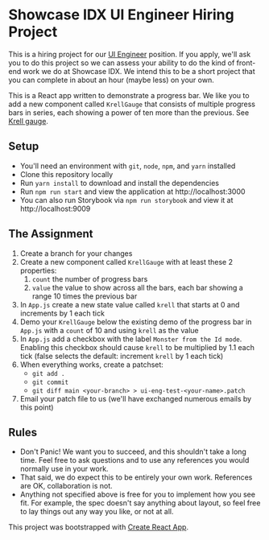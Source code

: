 # Showcase IDX UI Engineer Hiring Project

This is a hiring project for our [UI Engineer](https://jobs.lever.co/showcaseidx/78478505-8661-4dd6-a7cf-c7b510b697f1) position.
If you apply, we'll ask you to do this project so we can assess your ability to do the kind of front-end work we do at Showcase IDX. We intend this to be a short project that you can complete in about an hour (maybe less) on your own.

This is a React app written to demonstrate a progress bar. We like you to add a new component called `KrellGauge`
that consists of multiple progress bars in series, each showing a power of ten more than the previous. See [Krell gauge](https://www.youtube.com/watch?v=fE1aOHRwbuk).

## Setup

- You'll need an environment with `git`, `node`, `npm`, and `yarn` installed
- Clone this repository locally
- Run `yarn install` to download and install the dependencies
- Run `npm run start` and view the application at http://localhost:3000
- You can also run Storybook via `npm run storybook` and view it at http://localhost:9009

## The Assignment

1. Create a branch for your changes
1. Create a new component called `KrellGauge` with at least these 2 properties:
    1. `count` the number of progress bars
    1. `value` the value to show across all the bars, each bar showing a range 10 times the previous bar
1. In `App.js` create a new state value called `krell` that starts at 0 and increments by 1 each tick
1. Demo your `KrellGauge` below the existing demo of the progress bar in `App.js` with a `count` of 10 and using `krell` as the value
1. In `App.js` add a checkbox with the label `Monster from the Id mode`. Enabling this checkbox should cause `krell` to be multiplied by 1.1 each tick (false selects the default: increment `krell` by 1 each tick)
1. When everything works, create a patchset:
    * `git add .`
    * `git commit`
    * `git diff main <your-branch> > ui-eng-test-<your-name>.patch`
1. Email your patch file to us (we'll have exchanged numerous emails by this point)

## Rules

- Don't Panic! We want you to succeed, and this shouldn't take a long time. Feel free to ask questions and to use any references you would normally use in your work.
- That said, we do expect this to be entirely your own work.  References are OK, collaboration is not.
- Anything not specified above is free for you to implement how you see fit. For example, the spec doesn't say anything about layout, so feel free to lay things out any way you like, or not at all.
  

This project was bootstrapped with [Create React App](https://github.com/facebookincubator/create-react-app).



